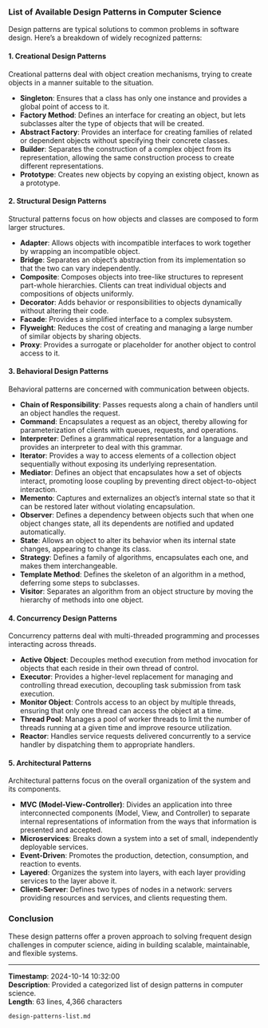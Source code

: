 ### List of Available Design Patterns in Computer Science

Design patterns are typical solutions to common problems in software design. Here’s a breakdown of widely recognized patterns:

#### **1. Creational Design Patterns**  
Creational patterns deal with object creation mechanisms, trying to create objects in a manner suitable to the situation.

- **Singleton**: Ensures that a class has only one instance and provides a global point of access to it.
- **Factory Method**: Defines an interface for creating an object, but lets subclasses alter the type of objects that will be created.
- **Abstract Factory**: Provides an interface for creating families of related or dependent objects without specifying their concrete classes.
- **Builder**: Separates the construction of a complex object from its representation, allowing the same construction process to create different representations.
- **Prototype**: Creates new objects by copying an existing object, known as a prototype.

#### **2. Structural Design Patterns**  
Structural patterns focus on how objects and classes are composed to form larger structures.

- **Adapter**: Allows objects with incompatible interfaces to work together by wrapping an incompatible object.
- **Bridge**: Separates an object’s abstraction from its implementation so that the two can vary independently.
- **Composite**: Composes objects into tree-like structures to represent part-whole hierarchies. Clients can treat individual objects and compositions of objects uniformly.
- **Decorator**: Adds behavior or responsibilities to objects dynamically without altering their code.
- **Facade**: Provides a simplified interface to a complex subsystem.
- **Flyweight**: Reduces the cost of creating and managing a large number of similar objects by sharing objects.
- **Proxy**: Provides a surrogate or placeholder for another object to control access to it.

#### **3. Behavioral Design Patterns**  
Behavioral patterns are concerned with communication between objects.

- **Chain of Responsibility**: Passes requests along a chain of handlers until an object handles the request.
- **Command**: Encapsulates a request as an object, thereby allowing for parameterization of clients with queues, requests, and operations.
- **Interpreter**: Defines a grammatical representation for a language and provides an interpreter to deal with this grammar.
- **Iterator**: Provides a way to access elements of a collection object sequentially without exposing its underlying representation.
- **Mediator**: Defines an object that encapsulates how a set of objects interact, promoting loose coupling by preventing direct object-to-object interaction.
- **Memento**: Captures and externalizes an object’s internal state so that it can be restored later without violating encapsulation.
- **Observer**: Defines a dependency between objects such that when one object changes state, all its dependents are notified and updated automatically.
- **State**: Allows an object to alter its behavior when its internal state changes, appearing to change its class.
- **Strategy**: Defines a family of algorithms, encapsulates each one, and makes them interchangeable.
- **Template Method**: Defines the skeleton of an algorithm in a method, deferring some steps to subclasses.
- **Visitor**: Separates an algorithm from an object structure by moving the hierarchy of methods into one object.

#### **4. Concurrency Design Patterns**  
Concurrency patterns deal with multi-threaded programming and processes interacting across threads.

- **Active Object**: Decouples method execution from method invocation for objects that each reside in their own thread of control.
- **Executor**: Provides a higher-level replacement for managing and controlling thread execution, decoupling task submission from task execution.
- **Monitor Object**: Controls access to an object by multiple threads, ensuring that only one thread can access the object at a time.
- **Thread Pool**: Manages a pool of worker threads to limit the number of threads running at a given time and improve resource utilization.
- **Reactor**: Handles service requests delivered concurrently to a service handler by dispatching them to appropriate handlers.

#### **5. Architectural Patterns**  
Architectural patterns focus on the overall organization of the system and its components.

- **MVC (Model-View-Controller)**: Divides an application into three interconnected components (Model, View, and Controller) to separate internal representations of information from the ways that information is presented and accepted.
- **Microservices**: Breaks down a system into a set of small, independently deployable services.
- **Event-Driven**: Promotes the production, detection, consumption, and reaction to events.
- **Layered**: Organizes the system into layers, with each layer providing services to the layer above it.
- **Client-Server**: Defines two types of nodes in a network: servers providing resources and services, and clients requesting them.

### Conclusion
These design patterns offer a proven approach to solving frequent design challenges in computer science, aiding in building scalable, maintainable, and flexible systems.

---

**Timestamp**: 2024-10-14 10:32:00  
**Description**: Provided a categorized list of design patterns in computer science.  
**Length**: 63 lines, 4,366 characters  

```design-patterns-list.md```
